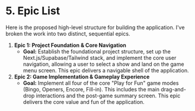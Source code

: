 # 5. Epic List

Here is the proposed high-level structure for building the application. I've broken the work into two distinct, sequential epics.

1. **Epic 1: Project Foundation & Core Navigation**
    - **Goal:** Establish the foundational project structure, set up the Next.js/Supabase/Tailwind stack, and implement the core user navigation, allowing a user to select a show and land on the game menu screen. This epic delivers a navigable shell of the application.
2. **Epic 2: Game Implementation & Gameplay Experience**
    - **Goal:** Implement all four of the core "Play for Fun" game modes (Bingo, Openers, Encore, Fill-in). This includes the main drag-and-drop interactions and the post-game summary screen. This epic delivers the core value and fun of the application.